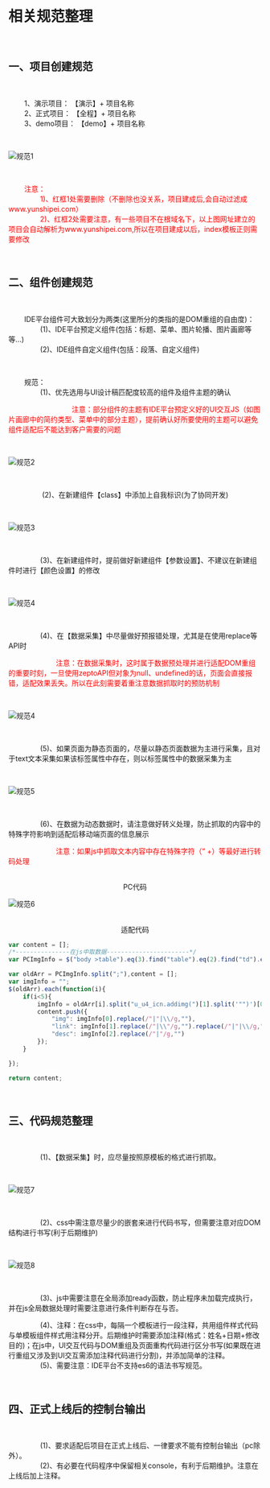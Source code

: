 # 相关规范整理

<br>

## 一、项目创建规范

<br>

&nbsp;&nbsp;&nbsp;&nbsp;&nbsp;&nbsp;&nbsp;&nbsp;1、演示项目： 【演示】+ 项目名称
<br>
&nbsp;&nbsp;&nbsp;&nbsp;&nbsp;&nbsp;&nbsp;&nbsp;2、正式项目： 【全程】+ 项目名称
<br>
&nbsp;&nbsp;&nbsp;&nbsp;&nbsp;&nbsp;&nbsp;&nbsp;3、demo项目： 【demo】+ 项目名称
<br>

<br>

![规范1](./../../../assets/images/IdePlatformImages/aa.jpg "规范") 

<br>

<div style="color: red;">

&nbsp;&nbsp;&nbsp;&nbsp;&nbsp;&nbsp;&nbsp;&nbsp;注意：<br>
&nbsp;&nbsp;&nbsp;&nbsp;&nbsp;&nbsp;&nbsp;&nbsp;&nbsp;&nbsp;&nbsp;&nbsp;&nbsp;&nbsp;&nbsp;&nbsp;1)、红框1处需要删除（不删除也没关系，项目建成后,会自动过滤成www.yunshipei.com）<br>
&nbsp;&nbsp;&nbsp;&nbsp;&nbsp;&nbsp;&nbsp;&nbsp;&nbsp;&nbsp;&nbsp;&nbsp;&nbsp;&nbsp;&nbsp;&nbsp;2)、红框2处需要注意，有一些项目不在根域名下，以上图网址建立的项目会自动解析为www.yunshipei.com,所以在项目建成以后，index模板正则需要修改<br>

</div>


<br>

## 二、组件创建规范

<br>

&nbsp;&nbsp;&nbsp;&nbsp;&nbsp;&nbsp;&nbsp;&nbsp;IDE平台组件可大致划分为两类(这里所分的类指的是DOM重组的自由度)：<br>
&nbsp;&nbsp;&nbsp;&nbsp;&nbsp;&nbsp;&nbsp;&nbsp;&nbsp;&nbsp;&nbsp;&nbsp;&nbsp;&nbsp;&nbsp;&nbsp;(1)、IDE平台预定义组件(包括：标题、菜单、图片轮播、图片画廊等等...)<br>
&nbsp;&nbsp;&nbsp;&nbsp;&nbsp;&nbsp;&nbsp;&nbsp;&nbsp;&nbsp;&nbsp;&nbsp;&nbsp;&nbsp;&nbsp;&nbsp;(2)、IDE组件自定义组件(包括：段落、自定义组件)<br>

<br>

&nbsp;&nbsp;&nbsp;&nbsp;&nbsp;&nbsp;&nbsp;&nbsp;规范：<br>
&nbsp;&nbsp;&nbsp;&nbsp;&nbsp;&nbsp;&nbsp;&nbsp;&nbsp;&nbsp;&nbsp;&nbsp;&nbsp;&nbsp;&nbsp;&nbsp;(1)、优先选用与UI设计稿匹配度较高的组件及组件主题的确认<br>

<div style="color: red;">

&nbsp;&nbsp;&nbsp;&nbsp;&nbsp;&nbsp;&nbsp;&nbsp;&nbsp;&nbsp;&nbsp;&nbsp;&nbsp;&nbsp;&nbsp;&nbsp;&nbsp;&nbsp;&nbsp;&nbsp;&nbsp;&nbsp;&nbsp;&nbsp;&nbsp;&nbsp;&nbsp;&nbsp;&nbsp;&nbsp;&nbsp;&nbsp;注意：部分组件的主题有IDE平台预定义好的UI交互JS（如图片画廊中的简约类型、菜单中的部分主题），提前确认好所要使用的主题可以避免组件适配后不能达到客户需要的问题

</div>

<br>

![规范2](./../../../assets/images/IdePlatformImages/ab.jpg "规范") 

<br>

&nbsp;&nbsp;&nbsp;&nbsp;&nbsp;&nbsp;&nbsp;&nbsp;&nbsp;&nbsp;&nbsp;&nbsp;&nbsp;&nbsp;&nbsp;&nbsp;
(2)、在新建组件【class】中添加上自我标识(为了协同开发)<br>

<br>

![规范3](./../../../assets/images/IdePlatformImages/ac.jpg "规范")

<br>

&nbsp;&nbsp;&nbsp;&nbsp;&nbsp;&nbsp;&nbsp;&nbsp;&nbsp;&nbsp;&nbsp;&nbsp;&nbsp;&nbsp;&nbsp;&nbsp;(3)、在新建组件时，提前做好新建组件【参数设置】、不建议在新建组件时进行【颜色设置】的修改<br>

<br>

![规范4](./../../../assets/images/IdePlatformImages/ad.jpg "规范")

<br>

&nbsp;&nbsp;&nbsp;&nbsp;&nbsp;&nbsp;&nbsp;&nbsp;&nbsp;&nbsp;&nbsp;&nbsp;&nbsp;&nbsp;&nbsp;&nbsp;(4)、在【数据采集】中尽量做好预报错处理，尤其是在使用replace等API时<br>

<div style="color: red;">

&nbsp;&nbsp;&nbsp;&nbsp;&nbsp;&nbsp;&nbsp;&nbsp;&nbsp;&nbsp;&nbsp;&nbsp;&nbsp;&nbsp;&nbsp;&nbsp;&nbsp;&nbsp;&nbsp;&nbsp;&nbsp;&nbsp;&nbsp;&nbsp;注意：在数据采集时，这时属于数据预处理并进行适配DOM重组的重要时刻，一旦使用zeptoAPI但对象为null、undefined的话，页面会直接报错，适配效果丢失。所以在此刻需要着重注意数据抓取时的预防机制

</div>

<br>

![规范4](./../../../assets/images/IdePlatformImages/ae.jpg "规范")

<br>


&nbsp;&nbsp;&nbsp;&nbsp;&nbsp;&nbsp;&nbsp;&nbsp;&nbsp;&nbsp;&nbsp;&nbsp;&nbsp;&nbsp;&nbsp;&nbsp;(5)、如果页面为静态页面的，尽量以静态页面数据为主进行采集，且对于text文本采集如果该标签属性中存在，则以标签属性中的数据采集为主<br>

<br>

![规范5](./../../../assets/images/IdePlatformImages/af.jpg "规范")

<br>

&nbsp;&nbsp;&nbsp;&nbsp;&nbsp;&nbsp;&nbsp;&nbsp;&nbsp;&nbsp;&nbsp;&nbsp;&nbsp;&nbsp;&nbsp;&nbsp;(6)、在数据为动态数据时，请注意做好转义处理，防止抓取的内容中的特殊字符影响到适配后移动端页面的信息展示<br>

<div style="color: red;">

&nbsp;&nbsp;&nbsp;&nbsp;&nbsp;&nbsp;&nbsp;&nbsp;&nbsp;&nbsp;&nbsp;&nbsp;&nbsp;&nbsp;&nbsp;&nbsp;&nbsp;&nbsp;&nbsp;&nbsp;&nbsp;&nbsp;&nbsp;&nbsp;注意：如果js中抓取文本内容中存在特殊字符（“ +）等最好进行转码处理

</div>

<br>

<div style="text-align: center;">PC代码</div>

![规范6](./../../../assets/images/IdePlatformImages/ag.jpg "规范")

<br>

<div style="text-align: center;">适配代码</div>

```javascript
var content = [];
/*---------------在js中取数据-----------------------*/
var PCImgInfo = $("body >table").eq(3).find("table").eq(2).find("td").eq(0).children("script").eq(1).text().split("{")[1].split("}")[0];

var oldArr = PCImgInfo.split(";"),content = [];
var imgInfo = "";
$(oldArr).each(function(i){
    if(i<5){
        imgInfo = oldArr[i].split("u_u4_icn.addimg(")[1].split('"")')[0].split(",");
        content.push({
            "img": imgInfo[0].replace(/"|"|\\/g,""),
            "link": imgInfo[1].replace(/"|\\"/g,"").replace(/"|"|\\/g,""),
            "desc": imgInfo[2].replace(/"|"/g,"")
        });        
    }

});

return content;
```
<br>

## 三、代码规范整理

<br>

&nbsp;&nbsp;&nbsp;&nbsp;&nbsp;&nbsp;&nbsp;&nbsp;&nbsp;&nbsp;&nbsp;&nbsp;&nbsp;&nbsp;&nbsp;&nbsp;(1)、【数据采集】时，应尽量按照原模板的格式进行抓取。<br>

<br>

![规范7](./../../../assets/images/IdePlatformImages/ah.jpg "规范")

<br>

&nbsp;&nbsp;&nbsp;&nbsp;&nbsp;&nbsp;&nbsp;&nbsp;&nbsp;&nbsp;&nbsp;&nbsp;&nbsp;&nbsp;&nbsp;&nbsp;(2)、css中需注意尽量少的嵌套来进行代码书写，但需要注意对应DOM结构进行书写(利于后期维护)<br>

<br>

![规范8](./../../../assets/images/IdePlatformImages/ai.jpg "规范")

<br>

&nbsp;&nbsp;&nbsp;&nbsp;&nbsp;&nbsp;&nbsp;&nbsp;&nbsp;&nbsp;&nbsp;&nbsp;&nbsp;&nbsp;&nbsp;&nbsp;(3)、js中需要注意在全局添加ready函数，防止程序未加载完成执行，并在js全局数据处理时需要注意进行条件判断存在与否。<br>



&nbsp;&nbsp;&nbsp;&nbsp;&nbsp;&nbsp;&nbsp;&nbsp;&nbsp;&nbsp;&nbsp;&nbsp;&nbsp;&nbsp;&nbsp;&nbsp;(4)、注释：在css中，每隔一个模板进行一段注释，共用组件样式代码与单模板组件样式用注释分开。后期维护时需要添加注释(格式：姓名+日期+修改目的)；在js中，UI交互代码与DOM重组及页面重构代码进行区分书写(如果既在进行重组又涉及到UI交互需添加注释代码进行分割)，并添加简单的注释。<br>
&nbsp;&nbsp;&nbsp;&nbsp;&nbsp;&nbsp;&nbsp;&nbsp;&nbsp;&nbsp;&nbsp;&nbsp;&nbsp;&nbsp;&nbsp;&nbsp;(5)、需要注意：IDE平台不支持es6的语法书写规范。<br>



<br>

## 四、正式上线后的控制台输出

<br>

&nbsp;&nbsp;&nbsp;&nbsp;&nbsp;&nbsp;&nbsp;&nbsp;&nbsp;&nbsp;&nbsp;&nbsp;&nbsp;&nbsp;&nbsp;&nbsp;(1)、要求适配后项目在正式上线后、一律要求不能有控制台输出（pc除外）。<br>
&nbsp;&nbsp;&nbsp;&nbsp;&nbsp;&nbsp;&nbsp;&nbsp;&nbsp;&nbsp;&nbsp;&nbsp;&nbsp;&nbsp;&nbsp;&nbsp;(2)、有必要在代码程序中保留相关console，有利于后期维护。注意在上线后加上注释。<br>

<br>




